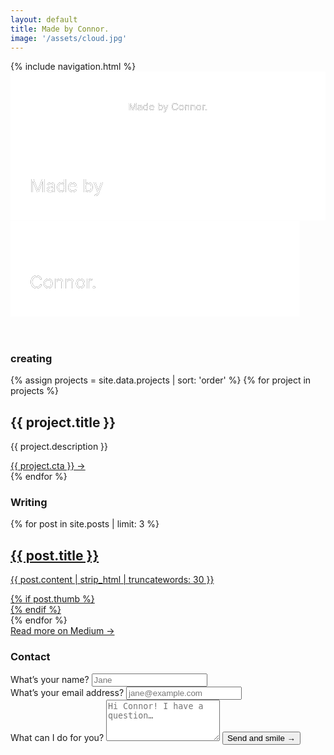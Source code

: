 ```yaml
---
layout: default
title: Made by Connor.
image: '/assets/cloud.jpg'
---
```


<nav>
  {% include navigation.html %}
</nav>
<header>
  <div class="header" style="background-image: url('{{ site.baseurl }}{{ page.image }}')">
    <svg class="header-large" viewBox="0 0 450 75">
      <defs>
        <g id="text-large">
          <text class="header-text" text-anchor="middle" x="225" y="55">Made by Connor.</text>
        </g>
        <mask id="mask-large" x="0" y="0" width="450" height="75">
          <rect x="0" y="0" width="450" height="75" fill="#fff"/>
          <use xlink:href="#text-large" />
        </mask>
      </defs>
      <rect x="0" y="0" width="450" height="75" mask="url(#mask-large)" fill="white" fill-opacity="1"/>
      <use xlink:href="#text-large" mask="url(#mask-large)" />
    </svg>
    <svg class="header-small" viewBox="0 0 245 150">
      <defs>
        <g id="text-top">
          <text class="header-text" x="15" y="53">Made by</text>
        </g>
        <mask id="mask-top" x="0" y="0" width="245" height="75" maskUnits="userSpaceOnUse">
          <rect x="0" y="0" width="245" height="75" fill="#fff"/>
          <use xlink:href="#text-top" />
        </mask>
        <g id="text-bottom">
          <text class="header-text" x="15" y="128">Connor.</text>
        </g>
        <mask id="mask-bottom" x="0" y="75" width="225" height="75" maskUnits="userSpaceOnUse">
          <rect x="0" y="75" width="225" height="75" fill="#fff"/>
          <use xlink:href="#text-bottom" />
        </mask>
      </defs>
      <rect x="0" y="0" width="245" height="75" mask="url(#mask-top)" fill="white" fill-opacity="1"/>
      <use xlink:href="#text-top" mask="url(#mask-top)" />
      <rect x="0" y="75" width="225" height="75" mask="url(#mask-bottom)" fill="white" fill-opacity="1"/>
      <use xlink:href="#text-bottom" mask="url(#mask-bottom)" />
    </svg>
  </div>
</header>

<!-- <section id="about" class="section">
  <h3 class="section-title">About</h3>
  <article>
    <h1 class="section-header">I love people who love making things… and sushi!</h1>
    <h4 class="section-body large">{{ site.tagline }}</h4>
    <a class="section-link" href="/process">Learn about my work process →</a>
  </article>
</section> -->

<section id="creating" class="section">
  <h3 class="section-title">creating</h3>
  <div class="section-creating">
    {% assign projects = site.data.projects | sort: 'order' %}
    {% for project in projects %}
      <div class="section-project">
        <h2 class="section-header">{{ project.title }}</h2>
        <p class="section-body">{{ project.description }}</p>
        <a href="{{ project.url }}" class="section-link" target="_blank">{{ project.cta }} →</a>
      </div>
    {% endfor %}
  </div>
</section>

<section id="writing" class="section">
  <h3 class="section-title">Writing</h3>
  <div class="section-writing">
    {% for post in site.posts | limit: 3 %}
    <article>
      <a href="{{ post.medium }}" class="post-link" target="_blank">
        <h2 class="section-header post-header">{{ post.title }}</h2>
        <div class="section-post">
          <p class="section-body post-body">{{ post.content | strip_html | truncatewords: 30 }}</p>
          {% if post.thumb %}
          <div class="post-image" style="background-image: url('{{ site.baseurl }}{{ post.thumb }}')"></div>
          {% endif %}
        </div>
      </a>
    </article>
    {% endfor %}
  </div>
  <a href="https://blog.connorbaer.io/" class="section-link post-medium" target="_blank">Read more on Medium →</a>
</section>

<section id="contact" class="section">
  <h3 class="section-title">Contact</h3>
  <form action="//formspree.io/hello@connorbaer.io" method="POST">
    <div class="section-inputs">
      <div class="section-input">
        <label for="name">What’s your name?</label>
        <input type="text" name="name" placeholder="Jane" required>
      </div>
      <div class="section-input">
        <label for="_replyto">What’s your email address?</label>
        <input type="email" name="_replyto" placeholder="jane@example.com" required pattern="[^ @]*@[^ @]*\.[a-zA-Z]{2,}">
      </div>
    </div>
    <label for="message">What can I do for you?</label>
    <textarea rows="4" name="message" placeholder="Hi Connor! I have a question…" required></textarea>
    <input type="hidden" name="_subject" value="Someone wants to say hello" />
    <input type="hidden" name="_next" value="//connorbaer.io/success/" />
    <input type="text" name="_gotcha" style="display:none" />
    <button class="section-link button" type="submit">Send and smile →</button>
  </form>
</section>
